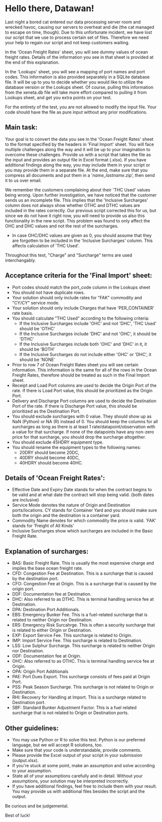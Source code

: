 # Hello there, Datawan!

Last night a bored cat entered our data processing server room and wrecked havoc, causing our servers to overheat and die (the cat managed to escape on time, though). Due to this unfortunate incident, we have lost our script that we use to process certain set of files. Therefore we need your help to regain our script and not keep customers waiting.

In the 'Ocean Freight Rates' sheet, you will see dummy values of ocean freight rates. Details of the information you see in that sheet is provided at the end of this explanation.

In the 'Lookups' sheet, you will see a mapping of port names and port codes. This information is also provided separately in a SQLite database file.
It will be up to you to decide whether you would like to utilize the database version or the Lookups sheet. Of course, pulling this information from the xeneta.db file will take more effort compared to pulling it from Lookups sheet, and get you extra points on your test.

For the entirety of the test, you are not allowed to modify the input file. Your code should have the file as pure input without any prior modifications.

## Main task:
Your goal is to convert the data you see in the 'Ocean Freight Rates' sheet to the format specified by the headers in 'Final Import' sheet. You will face multiple challenges along the way and it will be up to your imagination to overcome these challenges. Provide us with a script that takes the file as the input and provides an output file in Excel format (.xlsx). If you have additional findings along the way, you may include them in your script or you may provide them in a separate file. At the end, make sure that you compress all documents and put them in a '*name_lastname*.zip', then send it to us over email.

We remember the customers complaining about their 'THC Used' values being wrong. Upon further investigation, we have noticed that the customer sends us an incomplete file. This implies that the 'Inclusive Surcharges' column does not always show whether OTHC and DTHC values are included in the rates correctly. Our previous script corrected this for us, but since we do not have it right now, you will need to provide us also this functionality in the new script. This problem was found to only affect the OHC and DHC values and not the rest of the surcharges.
- In case OHC/DHC values are given as 0, you should assume that they are forgotten to be included in the 'Inclusive Surcharges' column. This affects calculation of 'THC Used'.

Throughout this test, "Charge" and "Surcharge" terms are used interchangably.

## Acceptance criteria for the 'Final Import' sheet:
- Port codes should match the port_code column in the Lookups sheet
- You should not have duplicate rows.
- Your solution should only include rates for "FAK" commodity and "CY/CY" service mode.
- Your solution should only include Charges that have 'PER_CONTAINER' rate basis.
- You should calculate "THC Used" according to the following criteria:
    - If the Inclusive Surcharges include 'OHC' and not 'DHC', 'THC Used' should be 'OTHC'
    - If the Inclusive Surcharges include 'DHC' and not 'OHC', it should be 'DTHC'
    - If the Inclusive Surcharges include both 'OHC' and 'DHC' in it, it should be 'BOTH'
    - If the Inclusive Surcharges do not include either 'OHC' or 'DHC', it should be 'NONE'
- Prior to row 7 of Ocean Freight Rates sheet you will see certain information. This information is the same for all of the rows in the Ocean Freight Rates, therefore should be treated as such in the Final Import sheet.
- Receipt and Load Port columns are used to decide the Origin Port of the rate. If there is Load Port value, this should be prioritized as the Origin Port.
- Delivery and Discharge Port columns are used to decide the Destination Port of the rate. If there is Discharge Port value, this should be prioritized as the Destination Port.
- You should exclude surcharges with 0 value. They should show up as NaN (Python) or NA (R) instead of 0. You should keep the columns for all surcharges as long as there is at least 1 rate/datapoint/observation with a value for that surcharge. If none of the datapoints have any non-zero price for that surcharge, you should drop the surcharge altogether.
- You should exclude 45HDRY equipment type.
- You should rename the equipment types to the following names:
    * 20DRY should become 20DC,
    * 40DRY should become 40DC,
    * 40HDRY should become 40HC.

## Details of 'Ocean Freight Rates':
- Effective Date and Expiry Date stands for when the contract begins to be valid and at what date the contract will stop being valid. (both dates are inclusive)
- Service Mode denotes the nature of Origin and Destination ports/locations. CY stands for Container Yard and you should make sure both the origin and the destination is a container yard.
- Commodity Name denotes for which commodity the price is valid. 'FAK' stands for 'Freight of All Kinds'
- Inclusive Surcharges show which surcharges are included in the Basic Freight Rate.

## Explanation of surcharges:
- BAS: Basic Freight Rate. This is usually the most expensive charge and implies the base ocean freight rate.
- CFD: Congestion Fee at Destination. This is a surcharge that is caused by the destination port.
- CFO: Congestion Fee at Origin. This is a surcharge that is caused by the origin port.
- DDF: Documentation fee at Destination.
- DHC: Also referred to as DTHC. This is terminal handling service fee at Destination.
- DPA: Destination Port Additionals.
- EBS: Emergency Bunker Fee. This is a fuel-related surcharge that is related to neither Origin nor Destination.
- ERS: Emergency Risk Surcahrge. This is often a security surcharge that is related to either Origin or Destination.
- EXP: Export Service Fee. This surcharge is related to Origin.
- IMP: Import Service Fee. This surcharge is related to Destination.
- LSS: Low Sulphur Surcharge. This surcharge is related to neither Origin nor Destination.
- ODF: Documentation fee at Origin.
- OHC: Also referred to as OTHC. This is terminal handling service fee at Origin.
- OPA: Origin Port Additionals
- PAE: Port Dues Export. This surcharge consists of fees paid at Origin Port.
- PSS: Peak Season Surcharge. This surcharge is not related to Origin or Destination.
- RHI: Recovery for Handling at Import. This is a surcharge related to Destination port.
- SBF: Standard Bunker Adjustment Factor. This is a fuel related surcharge that is not related to Origin or Destination ports.

## Other guidelines:
- You may use Python or R to solve this test. Python is our preferred language, but we will accept R solutions, too.
- Make sure that your code is understandable, provide comments.
- Please provide the Excel output of your script in your submission (output.xlsx).
- If you're stuck at some point, make an assumption and solve according to your assumption.
- State all of your assumptions carefully and in detail. Without your assumptions, your solution may be interpreted incorrectly.
- If you have additional findings, feel free to include them with your result. You may provide us with additional files besides the script and the output.

Be curious and be judgemental.

Best of luck!

